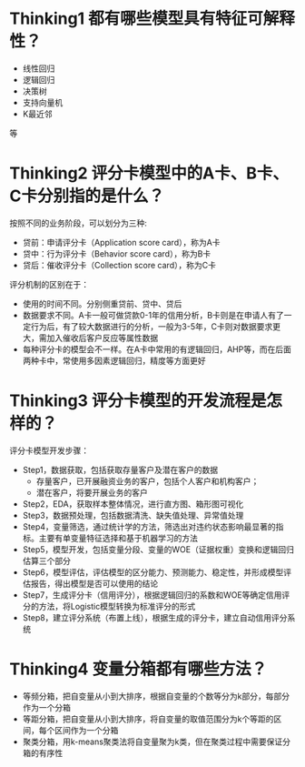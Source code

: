# Thinking1 都有哪些模型具有特征可解释性？
* 线性回归
* 逻辑回归
* 决策树
* 支持向量机
* K最近邻

等

# Thinking2 评分卡模型中的A卡、B卡、C卡分别指的是什么？
按照不同的业务阶段，可以划分为三种:
* 贷前：申请评分卡（Application score card），称为A卡
* 贷中：行为评分卡（Behavior score card），称为B卡
* 贷后：催收评分卡（Collection score card），称为C卡

评分机制的区别在于：

* 使用的时间不同。分别侧重贷前、贷中、贷后
* 数据要求不同。A卡一般可做贷款0-1年的信用分析，B卡则是在申请人有了一定行为后，有了较大数据进行的分析，一般为3-5年，C卡则对数据要求更大，需加入催收后客户反应等属性数据
* 每种评分卡的模型会不一样。在A卡中常用的有逻辑回归，AHP等，而在后面两种卡中，常使用多因素逻辑回归，精度等方面更好

# Thinking3 评分卡模型的开发流程是怎样的？

评分卡模型开发步骤：
* Step1，数据获取，包括获取存量客户及潜在客户的数据
  * 存量客户，已开展融资业务的客户，包括个人客户和机构客户；
  * 潜在客户，将要开展业务的客户
* Step2，EDA，获取样本整体情况，进行直方图、箱形图可视化
* Step3，数据预处理，包括数据清洗、缺失值处理、异常值处理
* Step4，变量筛选，通过统计学的方法，筛选出对违约状态影响最显著的指标。主要有单变量特征选择和基于机器学习的方法
* Step5，模型开发，包括变量分段、变量的WOE（证据权重）变换和逻辑回归估算三个部分
* Step6，模型评估，评估模型的区分能力、预测能力、稳定性，并形成模型评估报告，得出模型是否可以使用的结论
* Step7，生成评分卡（信用评分），根据逻辑回归的系数和WOE等确定信用评分的方法，将Logistic模型转换为标准评分的形式
* Step8，建立评分系统（布置上线），根据生成的评分卡，建立自动信用评分系统

# Thinking4 变量分箱都有哪些方法？

* 等频分箱，把自变量从小到大排序，根据自变量的个数等分为k部分，每部分作为一个分箱
* 等距分箱，把自变量从小到大排序，将自变量的取值范围分为k个等距的区间，每个区间作为一个分箱
* 聚类分箱，用k-means聚类法将自变量聚为k类，但在聚类过程中需要保证分箱的有序性
